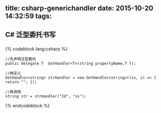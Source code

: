 title: csharp-generichandler
date: 2015-10-20 14:32:59
tags:
---

##   C# 泛型委托书写

###

{% codeblock lang:csharp %}

	//先声明泛型委托
	public delegate T  GetHandler<T>(string propertyName,T t);

	//再定义
	GetHandler<string> strHandler = new GetHandler<string>((ss, s) => { return ""; });

	//再调用
	string str = strHandler("Id", "ss");
{% endcodeblock %}
